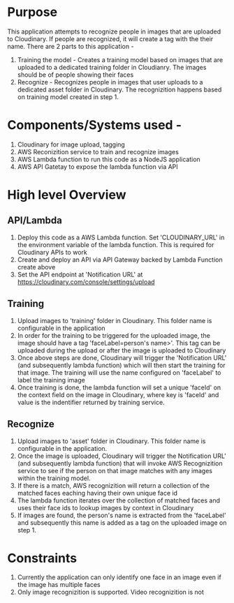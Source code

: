 # Purpose
This application attempts to recognize people in images that are uploaded to Cloudinary. If people are recognized, it will create a tag with the their name.
There are 2 parts to this application - 
1. Training the model - Creates a training model based on images that are uploaded to a dedicated training folder in Cloudianry. The images should be of people showing their faces
2. Recognize - Recognizes people in images that user uploads to a dedicated asset folder in Cloudinary. The recognizition happens based on training model created in step 1.

# Components/Systems used - 
1. Cloudinary for image upload, tagging
2. AWS Reconizition service to train and recognize images
3. AWS Lambda function to run this code as a NodeJS application
4. AWS API Gatetay to expose the lambda function via API
   
# High level Overview

## API/Lambda
1. Deploy this code as a AWS Lambda function. Set 'CLOUDINARY_URL' in the environment variable of the lambda function. This is required for Cloudinary APIs to work
2. Create and deploy an API via API Gateway backed by Lambda Function create above
3. Set the API endpoint at 'Notification URL' at https://cloudinary.com/console/settings/upload

## Training
1. Upload images to 'training' folder in Cloudinary. This folder name is configurable in the application
2. In order for the training to be triggered for the uploaded image, the image should have a tag 'faceLabel=person's name>'. This tag can be uploaded during the upload or after the image is uploaded to Cloudinary
3. Once above steps are done, Cloudinary will trigger the 'Notification URL' (and subsequently lambda function) which will then start the training for that image. The training will use the name configured on 'faceLabel' to label the training image
4. Once training is done, the lambda function will set a unique 'faceId' on the context field on the image in Cloudinary, where key is 'faceId' and value is the indentifier returned by training service.

## Recognize
1. Upload images to 'asset' folder in Cloudinary. This folder name is configurable in the application. 
2. Once the image is uploaded, Cloudinary will trigger the Notification URL' (and subsequently lambda function) that will invoke AWS Recognizition service to see if the person on that image matches with any images within the training model.
3. If there is a match, AWS recognizition will return a collection of the matched faces eaching having their own unique face id
4. The lambda function iterates over the collection of matched faces and uses their face ids to lookup images by context in Cloudinary
5. If images are found, the person's name is extracted from the 'faceLabel' and subsequently this name is added as a tag on the uploaded image on step 1.

# Constraints 
1. Currently the application can only identify one face in an image even if the image has multiple faces
2. Only image recognizition is supported. Video recognizition is not